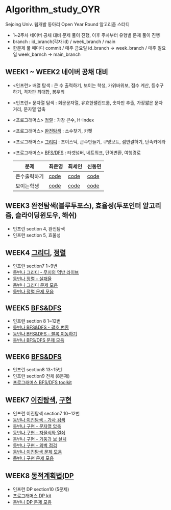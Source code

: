 # Algorithm_study_OYR

Sejoing Univ. 웹개발 동아리 Open Year Round 알고리즘 스터디

-   1~2주차 네이버 공채 대비 문제 풀이 진행, 이후 주차부터 유형별 문제 풀이 진행
-   branch : id_branch(각자 id) / week_branch / main
-   한문제 풀 때마다 commit / 매주 금요일 id_branch -> week_branch / 매주 일요일 week_barnch -> main_branch

## WEEK1 ~ WEEK2 네이버 공채 대비

-   <인프런> 배열 탐색 : 큰 수 출력하기, 보이는 학생, 가위바위보, 점수 계산, 등수구하기, 격자판 최대합, 봉우리
-   <인프런> 문자열 탐색 : 회문문자열, 유효한팰린드룸, 숫자만 추출, 가장짧은 문자거리, 문자열 압축
-   <프로그래머스> [정렬](https://programmers.co.kr/learn/courses/30/parts/12198) : 가장 큰수, H-Index
-   <프로그래머스> [완전탐색](https://programmers.co.kr/learn/courses/30/parts/12230) : 소수찾기, 카펫
-   <프로그래머스> [그리디](https://programmers.co.kr/learn/courses/30/parts/12244) : 조이스틱, 큰수만들기, 구명보트, 섬연결하기, 단속카메라
-   <프로그래머스> [BFS/DFS](https://programmers.co.kr/learn/courses/30/parts/12421) : 타겟넘버, 네트워크, 단어변환, 여행경로

    | 문제         | 최준영                                                                                                                                                                            | 최세인                                                                                    | 신동민                                                                                          |
    | ------------ | --------------------------------------------------------------------------------------------------------------------------------------------------------------------------------- | ----------------------------------------------------------------------------------------- | ----------------------------------------------------------------------------------------------- |
    | 큰수출력하기 | [code](https://github.com/jun094/Algorithm_Study_OYR/blob/main/jun094/Inflearn/1-%EB%B0%B0%EC%97%B4%ED%83%90%EC%83%89/1%ED%81%B0%EC%88%98%EC%B6%9C%EB%A0%A5%ED%95%98%EA%B8%B0.js) | [code](https://github.com/jun094/Algorithm_Study_OYR/blob/main/sain/Inflearn/2-1/main.js) | [code](https://github.com/jun094/Algorithm_Study_OYR/blob/main/shindm/Inflearn/section2/1.html) |
    | 보이는학생   | [code](https://github.com/jun094/Algorithm_Study_OYR/blob/main/jun094/Inflearn/1-%EB%B0%B0%EC%97%B4%ED%83%90%EC%83%89/2%EB%B3%B4%EC%9D%B4%EB%8A%94%ED%95%99%EC%83%9D.js)          | [code](https://github.com/jun094/Algorithm_Study_OYR/blob/main/sain/Inflearn/2-2/main.js) | [code](https://github.com/jun094/Algorithm_Study_OYR/blob/main/shindm/Inflearn/section2/2.html) |

## WEEK3 완전탐색(블루투포스), 효율성(투포인터 알고리즘, 슬라이딩윈도우, 해쉬)

-   인프런 section 4, 완전탐색
-   인프런 section 5, 효울성

## WEEK4 [그리디](https://www.youtube.com/watch?v=2zjoKjt97vQ), [정렬](https://www.youtube.com/watch?v=KGyK-pNvWos&list=PLRx0vPvlEmdAghTr5mXQxGpHjWqSz0dgC&index=4&t=576s)

-   인프런 section7 1~9번
-   [동빈나 그리디 - 무지의 먹방 라이브](https://programmers.co.kr/learn/courses/30/lessons/42891)
-   [동빈나 정렬 - 실패율](https://programmers.co.kr/learn/courses/30/lessons/42889)
-   [동빈나 그리디 문제 모음](https://github.com/ndb796/python-for-coding-test#11%EC%9E%A5-%EA%B7%B8%EB%A6%AC%EB%94%94)
-   [동빈나 정렬 문제 모음](https://github.com/ndb796/python-for-coding-test#14%EC%9E%A5-%EC%A0%95%EB%A0%AC)

## WEEK5 [BFS&DFS](https://www.youtube.com/watch?v=7C9RgOcvkvo)

-   인프런 section 8 1~12번
-   [동빈나 BFS&DFS - 괄호 변환](https://programmers.co.kr/learn/courses/30/lessons/60058)
-   [동빈나 BFS&DFS - 블록 이동하기](https://programmers.co.kr/learn/courses/30/lessons/60063)
-   [동빈나 BFS/DFS 문제 모음](https://github.com/ndb796/python-for-coding-test#13%EC%9E%A5-dfsbfs)

## WEEK6 [BFS&DFS](https://www.youtube.com/watch?v=7C9RgOcvkvo)

-   인프런 section8 13~15번
-   인프런 section9 전체 (8문제)
-   [프로그래머스 BFS/DFS toolkit](https://programmers.co.kr/learn/courses/30/parts/12421)

## WEEK7 [이진탐색](https://www.youtube.com/watch?v=94RC-DsGMLo&ab_channel=%EB%8F%99%EB%B9%88%EB%82%98%EB%8F%99%EB%B9%88%EB%82%98), [구현](https://youtu.be/2zjoKjt97vQ?t=1699)

-   인프런 이진탐색 section7 10~12번
-   [동빈나 이진탐색 - 가사 검색](https://programmers.co.kr/learn/courses/30/lessons/60060)
-   [동빈나 구현 - 문자열 압축](https://programmers.co.kr/learn/courses/30/lessons/60057)
-   [동빈나 구현 - 자물쇠와 열쇠](https://programmers.co.kr/learn/courses/30/lessons/60059)
-   [동빈나 구현 - 기둥과 보 설치](https://programmers.co.kr/learn/courses/30/lessons/60061)
-   [동빈나 구현 - 외벽 점검](https://programmers.co.kr/learn/courses/30/lessons/60062)
-   [동빈나 이진탐색 문제 모음](https://github.com/ndb796/python-for-coding-test#15%EC%9E%A5-%EC%9D%B4%EC%A7%84-%ED%83%90%EC%83%89)
-   [동빈나 구현 문제 모음](https://github.com/ndb796/python-for-coding-test#12%EC%9E%A5-%EA%B5%AC%ED%98%84)



## WEEK8 [동적계획법(DP](https://www.youtube.com/watch?v=5Lu34WIx2Us)
-   인프런 DP section10 (5문제)
-   [프로그래머스 DP kit](https://programmers.co.kr/learn/courses/30/parts/12263)
-   [동빈나 DP 문제 모음](https://github.com/ndb796/python-for-coding-test#16%EC%9E%A5-%EB%8B%A4%EC%9D%B4%EB%82%98%EB%AF%B9-%ED%94%84%EB%A1%9C%EA%B7%B8%EB%9E%98%EB%B0%8D)



